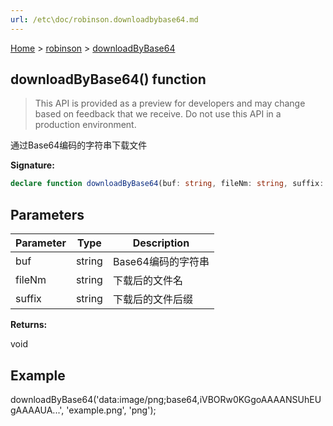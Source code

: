 ```yaml
---
url: /etc\doc/robinson.downloadbybase64.md
---
```

[Home](./index.md) > [robinson](./robinson.md) > [downloadByBase64](./robinson.downloadbybase64.md)

## downloadByBase64() function

> This API is provided as a preview for developers and may change based on feedback that we receive. Do not use this API in a production environment.

通过Base64编码的字符串下载文件

**Signature:**

```typescript
declare function downloadByBase64(buf: string, fileNm: string, suffix: string): void;
```

## Parameters

|  Parameter | Type | Description |
|  --- | --- | --- |
|  buf | string | Base64编码的字符串 |
|  fileNm | string | 下载后的文件名 |
|  suffix | string | 下载后的文件后缀 |

**Returns:**

void

## Example

downloadByBase64('data:image/png;base64,iVBORw0KGgoAAAANSUhEUgAAAAUA...', 'example.png', 'png');
